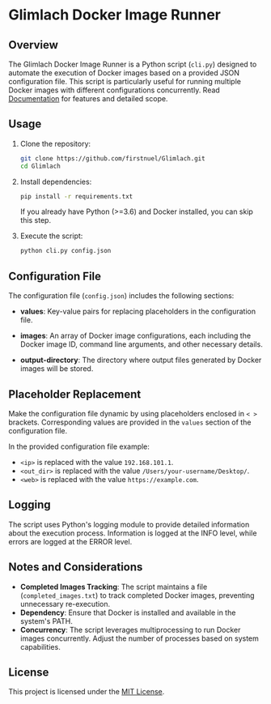 # Glimlach Docker Image Runner

## Overview

The Glimlach Docker Image Runner is a Python script (`cli.py`) designed to automate the execution of Docker images based on a provided JSON configuration file. This script is particularly useful for running multiple Docker images with different configurations concurrently. Read [Documentation](https://github.com/firstnuel/Glimlach/blob/main/Documentation.pdf) for features and detailed scope.


  
## Usage

1. Clone the repository:

    ```bash
    git clone https://github.com/firstnuel/Glimlach.git
    cd Glimlach
    ```

2. Install dependencies:

    ```bash
    pip install -r requirements.txt
    ```

     If you already have Python (>=3.6) and Docker installed, you can skip this step.


3. Execute the script:

    ```bash
    python cli.py config.json
    ```

## Configuration File

The configuration file (`config.json`) includes the following sections:

- **values**: Key-value pairs for replacing placeholders in the configuration file.
  
- **images**: An array of Docker image configurations, each including the Docker image ID, command line arguments, and other necessary details.

- **output-directory**: The directory where output files generated by Docker images will be stored.

## Placeholder Replacement

Make the configuration file dynamic by using placeholders enclosed in `< >` brackets. Corresponding values are provided in the `values` section of the configuration file.

In the provided configuration file example:

- `<ip>` is replaced with the value `192.168.101.1`.
- `<out_dir>` is replaced with the value `/Users/your-username/Desktop/`.
- `<web>` is replaced with the value `https://example.com`.

## Logging

The script uses Python's logging module to provide detailed information about the execution process. Information is logged at the INFO level, while errors are logged at the ERROR level.

## Notes and Considerations

- **Completed Images Tracking**: The script maintains a file (`completed_images.txt`) to track completed Docker images, preventing unnecessary re-execution.
- **Dependency**: Ensure that Docker is installed and available in the system's PATH.
- **Concurrency**: The script leverages multiprocessing to run Docker images concurrently. Adjust the number of processes based on system capabilities.

## License

This project is licensed under the [MIT License](LICENSE).


